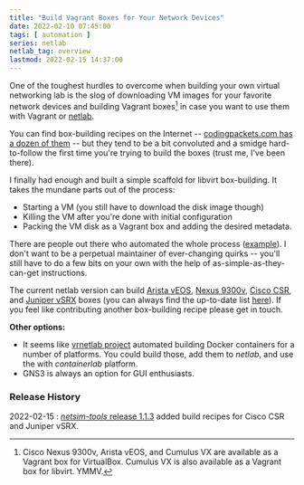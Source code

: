 ```yaml
---
title: "Build Vagrant Boxes for Your Network Devices"
date: 2022-02-10 07:45:00
tags: [ automation ]
series: netlab
netlab_tag: overview
lastmod: 2022-02-15 14:37:00
---
```

One of the toughest hurdles to overcome when building your own virtual networking lab is the slog of downloading VM images for your favorite network devices and building Vagrant boxes[^VB] in case you want to use them with Vagrant or [netlab](https://netsim-tools.readthedocs.io/en/latest/index.html).

You can find box-building recipes on the Internet -- [codingpackets.com has a dozen of them](https://codingpackets.com/blog/tag/vagrant/) -- but they tend to be a bit convoluted and a smidge hard-to-follow the first time you're trying to build the boxes (trust me, I've been there).
<!--more-->
I finally had enough and built a simple scaffold for libvirt box-building. It takes the mundane parts out of the process:

* Starting a VM (you still have to download the disk image though)
* Killing the VM after you're done with initial configuration
* Packing the VM disk as a Vagrant box and adding the desired metadata. 

There are people out there who automated the whole process ([example](https://github.com/mweisel/cisco-nxos9kv-vagrant-libvirt)). I don't want to be a perpetual maintainer of ever-changing quirks -- you'll still have to do a few bits on your own with the help of as-simple-as-they-can-get instructions.

The current netlab version can build [Arista vEOS](https://netsim-tools.readthedocs.io/en/latest/labs/eos.html), [Nexus 9300v](https://netsim-tools.readthedocs.io/en/latest/labs/nxos.html), [Cisco CSR](https://netsim-tools.readthedocs.io/en/latest/labs/csr.html), and [Juniper vSRX](https://netsim-tools.readthedocs.io/en/latest/labs/vsrx.html) boxes (you can always find the up-to-date list [here](https://netsim-tools.readthedocs.io/en/latest/labs/libvirt.html#creating-vagrant-boxes)). If you feel like contributing another box-building recipe please get in touch.

**Other options:**

* It seems like [vrnetlab project](https://github.com/vrnetlab/vrnetlab) automated building Docker containers for a number of platforms. You could build those, add them to *netlab*, and use the with *containerlab* platform.
* GNS3 is always an option for GUI enthusiasts.

[^VB]: Cisco Nexus 9300v, Arista vEOS, and Cumulus VX are available as a Vagrant box for VirtualBox. Cumulus VX is also available as a Vagrant box for libvirt. YMMV.

### Release History

2022-02-15
: [*netsim-tools* release 1.1.3](https://netsim-tools.readthedocs.io/en/latest/release/1.1.html#new-functionality-in-release-1-1-3) added build recipes for Cisco CSR and Juniper vSRX.